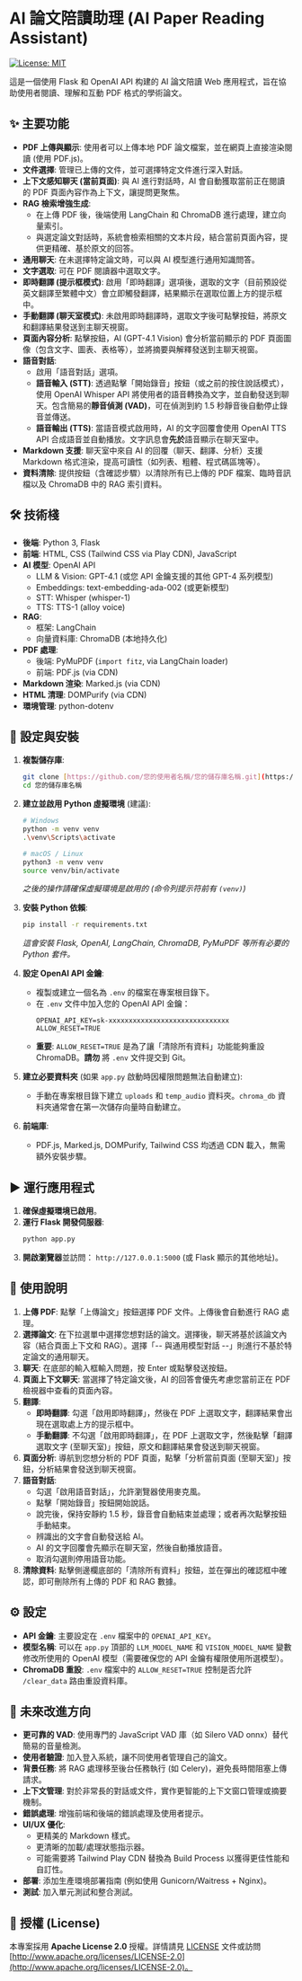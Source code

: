 # AI 論文陪讀助理 (AI Paper Reading Assistant)

[![License: MIT](https://img.shields.io/badge/License-MIT-yellow.svg)](https://opensource.org/licenses/MIT)

這是一個使用 Flask 和 OpenAI API 构建的 AI 論文陪讀 Web 應用程式，旨在協助使用者閱讀、理解和互動 PDF 格式的學術論文。

## ✨ 主要功能

* **PDF 上傳與顯示**: 使用者可以上傳本地 PDF 論文檔案，並在網頁上直接渲染閱讀 (使用 PDF.js)。
* **文件選擇**: 管理已上傳的文件，並可選擇特定文件進行深入對話。
* **上下文感知聊天 (當前頁面)**: 與 AI 進行對話時，AI 會自動獲取當前正在閱讀的 PDF 頁面內容作為上下文，讓提問更聚焦。
* **RAG 檢索增強生成**:
    * 在上傳 PDF 後，後端使用 LangChain 和 ChromaDB 進行處理，建立向量索引。
    * 與選定論文對話時，系統會檢索相關的文本片段，結合當前頁面內容，提供更精確、基於原文的回答。
* **通用聊天**: 在未選擇特定論文時，可以與 AI 模型進行通用知識問答。
* **文字選取**: 可在 PDF 閱讀器中選取文字。
* **即時翻譯 (提示框模式)**: 啟用「即時翻譯」選項後，選取的文字（目前預設從英文翻譯至繁體中文）會立即觸發翻譯，結果顯示在選取位置上方的提示框中。
* **手動翻譯 (聊天室模式)**: 未啟用即時翻譯時，選取文字後可點擊按鈕，將原文和翻譯結果發送到主聊天視窗。
* **頁面內容分析**: 點擊按鈕，AI (GPT-4.1 Vision) 會分析當前顯示的 PDF 頁面圖像（包含文字、圖表、表格等），並將摘要與解釋發送到主聊天視窗。
* **語音對話**:
    * 啟用「語音對話」選項。
    * **語音輸入 (STT)**: 透過點擊「開始錄音」按鈕（或之前的按住說話模式），使用 OpenAI Whisper API 將使用者的語音轉換為文字，並自動發送到聊天。包含簡易的**靜音偵測 (VAD)**，可在偵測到約 1.5 秒靜音後自動停止錄音並傳送。
    * **語音輸出 (TTS)**: 當語音模式啟用時，AI 的文字回覆會使用 OpenAI TTS API 合成語音並自動播放。文字訊息會**先於**語音顯示在聊天室中。
* **Markdown 支援**: 聊天室中來自 AI 的回覆（聊天、翻譯、分析）支援 Markdown 格式渲染，提高可讀性（如列表、粗體、程式碼區塊等）。
* **資料清除**: 提供按鈕（含確認步驟）以清除所有已上傳的 PDF 檔案、臨時音訊檔以及 ChromaDB 中的 RAG 索引資料。

## 🛠️ 技術棧

* **後端**: Python 3, Flask
* **前端**: HTML, CSS (Tailwind CSS via Play CDN), JavaScript
* **AI 模型**: OpenAI API
    * LLM & Vision: GPT-4.1 (或您 API 金鑰支援的其他 GPT-4 系列模型)
    * Embeddings: text-embedding-ada-002 (或更新模型)
    * STT: Whisper (whisper-1)
    * TTS: TTS-1 (alloy voice)
* **RAG**:
    * 框架: LangChain
    * 向量資料庫: ChromaDB (本地持久化)
* **PDF 處理**:
    * 後端: PyMuPDF (`import fitz`, via LangChain loader)
    * 前端: PDF.js (via CDN)
* **Markdown 渲染**: Marked.js (via CDN)
* **HTML 清理**: DOMPurify (via CDN)
* **環境管理**: python-dotenv

## 🚀 設定與安裝

1.  **複製儲存庫**:
    ```bash
    git clone [https://github.com/您的使用者名稱/您的儲存庫名稱.git](https://github.com/您的使用者名稱/您的儲存庫名稱.git)
    cd 您的儲存庫名稱
    ```

2.  **建立並啟用 Python 虛擬環境** (建議):
    ```bash
    # Windows
    python -m venv venv
    .\venv\Scripts\activate

    # macOS / Linux
    python3 -m venv venv
    source venv/bin/activate
    ```
    *之後的操作請確保虛擬環境是啟用的 (命令列提示符前有 `(venv)`)*

3.  **安裝 Python 依賴**:
    ```bash
    pip install -r requirements.txt
    ```
    *這會安裝 Flask, OpenAI, LangChain, ChromaDB, PyMuPDF 等所有必要的 Python 套件。*

4.  **設定 OpenAI API 金鑰**:
    * 複製或建立一個名為 `.env` 的檔案在專案根目錄下。
    * 在 `.env` 文件中加入您的 OpenAI API 金鑰：
        ```dotenv
        OPENAI_API_KEY=sk-xxxxxxxxxxxxxxxxxxxxxxxxxxxxxx
        ALLOW_RESET=TRUE
        ```
    * **重要**: `ALLOW_RESET=TRUE` 是為了讓「清除所有資料」功能能夠重設 ChromaDB。**請勿** 將 `.env` 文件提交到 Git。

5.  **建立必要資料夾** (如果 `app.py` 啟動時因權限問題無法自動建立):
    * 手動在專案根目錄下建立 `uploads` 和 `temp_audio` 資料夾。`chroma_db` 資料夾通常會在第一次儲存向量時自動建立。

6.  **前端庫**:
    * PDF.js, Marked.js, DOMPurify, Tailwind CSS 均透過 CDN 載入，無需額外安裝步驟。

## ▶️ 運行應用程式

1.  **確保虛擬環境已啟用**。
2.  **運行 Flask 開發伺服器**:
    ```bash
    python app.py
    ```
3.  **開啟瀏覽器**並訪問： `http://127.0.0.1:5000` (或 Flask 顯示的其他地址)。

## 📖 使用說明

1.  **上傳 PDF**: 點擊「上傳論文」按鈕選擇 PDF 文件。上傳後會自動進行 RAG 處理。
2.  **選擇論文**: 在下拉選單中選擇您想對話的論文。選擇後，聊天將基於該論文內容（結合頁面上下文和 RAG）。選擇「-- 與通用模型對話 --」則進行不基於特定論文的通用聊天。
3.  **聊天**: 在底部的輸入框輸入問題，按 Enter 或點擊發送按鈕。
4.  **頁面上下文聊天**: 當選擇了特定論文後，AI 的回答會優先考慮您當前正在 PDF 檢視器中查看的頁面內容。
5.  **翻譯**:
    * **即時翻譯**: 勾選「啟用即時翻譯」，然後在 PDF 上選取文字，翻譯結果會出現在選取處上方的提示框中。
    * **手動翻譯**: 不勾選「啟用即時翻譯」，在 PDF 上選取文字，然後點擊「翻譯選取文字 (至聊天室)」按鈕，原文和翻譯結果會發送到聊天視窗。
6.  **頁面分析**: 導航到您想分析的 PDF 頁面，點擊「分析當前頁面 (至聊天室)」按鈕，分析結果會發送到聊天視窗。
7.  **語音對話**:
    * 勾選「啟用語音對話」，允許瀏覽器使用麥克風。
    * 點擊「開始錄音」按鈕開始說話。
    * 說完後，保持安靜約 1.5 秒，錄音會自動結束並處理；或者再次點擊按鈕手動結束。
    * 辨識出的文字會自動發送給 AI。
    * AI 的文字回覆會先顯示在聊天室，然後自動播放語音。
    * 取消勾選則停用語音功能。
8.  **清除資料**: 點擊側邊欄底部的「清除所有資料」按鈕，並在彈出的確認框中確認，即可刪除所有上傳的 PDF 和 RAG 數據。

## ⚙️ 設定

* **API 金鑰**: 主要設定在 `.env` 檔案中的 `OPENAI_API_KEY`。
* **模型名稱**: 可以在 `app.py` 頂部的 `LLM_MODEL_NAME` 和 `VISION_MODEL_NAME` 變數修改所使用的 OpenAI 模型（需要確保您的 API 金鑰有權限使用所選模型）。
* **ChromaDB 重設**: `.env` 檔案中的 `ALLOW_RESET=TRUE` 控制是否允許 `/clear_data` 路由重設資料庫。

## 🚀 未來改進方向

* **更可靠的 VAD**: 使用專門的 JavaScript VAD 庫（如 Silero VAD onnx）替代簡易的音量檢測。
* **使用者驗證**: 加入登入系統，讓不同使用者管理自己的論文。
* **背景任務**: 將 RAG 處理移至後台任務執行 (如 Celery)，避免長時間阻塞上傳請求。
* **上下文管理**: 對於非常長的對話或文件，實作更智能的上下文窗口管理或摘要機制。
* **錯誤處理**: 增強前端和後端的錯誤處理及使用者提示。
* **UI/UX 優化**:
    * 更精美的 Markdown 樣式。
    * 更清晰的加載/處理狀態指示器。
    * 可能需要將 Tailwind Play CDN 替換為 Build Process 以獲得更佳性能和自訂性。
* **部署**: 添加生產環境部署指南 (例如使用 Gunicorn/Waitress + Nginx)。
* **測試**: 加入單元測試和整合測試。

## 📄 授權 (License)

本專案採用 **Apache License 2.0** 授權。詳情請見 [LICENSE](LICENSE) 文件或訪問 [http://www.apache.org/licenses/LICENSE-2.0](http://www.apache.org/licenses/LICENSE-2.0)。